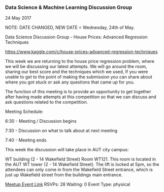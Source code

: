 ### Data Science & Machine Learning Discussion Group
24 May 2017

NOTE: DATE CHANGED, NEW DATE = Wednesday, 24th of May.

Data Science Discussion Group - House Prices: Advanced Regression Techniques

https://www.kaggle.com/c/house-prices-advanced-regression-techniques

This week we are returning to the house price regression problem, where we will be discussing our latest attempts. We will go around the room, sharing our best score and the techniques which we used, If you were unable to get to the point of making the submission you can share about where you got stuck or ask any questions that came up for you.

The function of this meeting is to provide an opportunity to get together after having made attempts at this competition so that we can discuss and ask questions related to the competition.

Meeting Schedule:

6:30 - Meeting / Discussion begins

7:30 - Discussion on what to talk about at next meeting

7:40 - Meeting ends

This week the discussion will take place in AUT city campus:

WT building (2 - 14 Wakefield Street) Room WT121. This room is located in the AUT WT tower (2 - 14 Wakefield Street). The lift is locked at 5pm, so the attendees can only come in from the Wakefield Street entrance, which is just up Wakefield street from the buildings main entrance.

[Meetup Event Link](https://www.meetup.com/Data-Science-Discussion-Auckland/events/238868269)
RSVPs: 28
Waiting: 0
Event Type: physical
